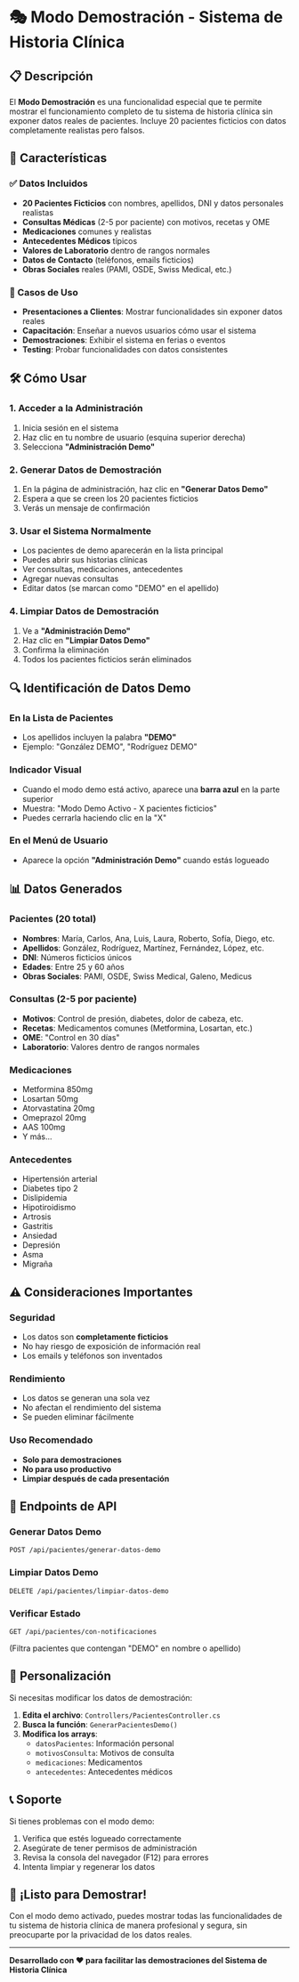 # 🎭 Modo Demostración - Sistema de Historia Clínica

## 📋 Descripción

El **Modo Demostración** es una funcionalidad especial que te permite mostrar el funcionamiento completo de tu sistema de historia clínica sin exponer datos reales de pacientes. Incluye 20 pacientes ficticios con datos completamente realistas pero falsos.

## 🚀 Características

### ✅ Datos Incluidos
- **20 Pacientes Ficticios** con nombres, apellidos, DNI y datos personales realistas
- **Consultas Médicas** (2-5 por paciente) con motivos, recetas y OME
- **Medicaciones** comunes y realistas
- **Antecedentes Médicos** típicos
- **Valores de Laboratorio** dentro de rangos normales
- **Datos de Contacto** (teléfonos, emails ficticios)
- **Obras Sociales** reales (PAMI, OSDE, Swiss Medical, etc.)

### 🎯 Casos de Uso
- **Presentaciones a Clientes**: Mostrar funcionalidades sin exponer datos reales
- **Capacitación**: Enseñar a nuevos usuarios cómo usar el sistema
- **Demostraciones**: Exhibir el sistema en ferias o eventos
- **Testing**: Probar funcionalidades con datos consistentes

## 🛠️ Cómo Usar

### 1. Acceder a la Administración
1. Inicia sesión en el sistema
2. Haz clic en tu nombre de usuario (esquina superior derecha)
3. Selecciona **"Administración Demo"**

### 2. Generar Datos de Demostración
1. En la página de administración, haz clic en **"Generar Datos Demo"**
2. Espera a que se creen los 20 pacientes ficticios
3. Verás un mensaje de confirmación

### 3. Usar el Sistema Normalmente
- Los pacientes de demo aparecerán en la lista principal
- Puedes abrir sus historias clínicas
- Ver consultas, medicaciones, antecedentes
- Agregar nuevas consultas
- Editar datos (se marcan como "DEMO" en el apellido)

### 4. Limpiar Datos de Demostración
1. Ve a **"Administración Demo"**
2. Haz clic en **"Limpiar Datos Demo"**
3. Confirma la eliminación
4. Todos los pacientes ficticios serán eliminados

## 🔍 Identificación de Datos Demo

### En la Lista de Pacientes
- Los apellidos incluyen la palabra **"DEMO"**
- Ejemplo: "González DEMO", "Rodríguez DEMO"

### Indicador Visual
- Cuando el modo demo está activo, aparece una **barra azul** en la parte superior
- Muestra: "Modo Demo Activo - X pacientes ficticios"
- Puedes cerrarla haciendo clic en la "X"

### En el Menú de Usuario
- Aparece la opción **"Administración Demo"** cuando estás logueado

## 📊 Datos Generados

### Pacientes (20 total)
- **Nombres**: María, Carlos, Ana, Luis, Laura, Roberto, Sofía, Diego, etc.
- **Apellidos**: González, Rodríguez, Martínez, Fernández, López, etc.
- **DNI**: Números ficticios únicos
- **Edades**: Entre 25 y 60 años
- **Obras Sociales**: PAMI, OSDE, Swiss Medical, Galeno, Medicus

### Consultas (2-5 por paciente)
- **Motivos**: Control de presión, diabetes, dolor de cabeza, etc.
- **Recetas**: Medicamentos comunes (Metformina, Losartan, etc.)
- **OME**: "Control en 30 días"
- **Laboratorio**: Valores dentro de rangos normales

### Medicaciones
- Metformina 850mg
- Losartan 50mg
- Atorvastatina 20mg
- Omeprazol 20mg
- AAS 100mg
- Y más...

### Antecedentes
- Hipertensión arterial
- Diabetes tipo 2
- Dislipidemia
- Hipotiroidismo
- Artrosis
- Gastritis
- Ansiedad
- Depresión
- Asma
- Migraña

## ⚠️ Consideraciones Importantes

### Seguridad
- Los datos son **completamente ficticios**
- No hay riesgo de exposición de información real
- Los emails y teléfonos son inventados

### Rendimiento
- Los datos se generan una sola vez
- No afectan el rendimiento del sistema
- Se pueden eliminar fácilmente

### Uso Recomendado
- **Solo para demostraciones**
- **No para uso productivo**
- **Limpiar después de cada presentación**

## 🔧 Endpoints de API

### Generar Datos Demo
```
POST /api/pacientes/generar-datos-demo
```

### Limpiar Datos Demo
```
DELETE /api/pacientes/limpiar-datos-demo
```

### Verificar Estado
```
GET /api/pacientes/con-notificaciones
```
(Filtra pacientes que contengan "DEMO" en nombre o apellido)

## 🎨 Personalización

Si necesitas modificar los datos de demostración:

1. **Edita el archivo**: `Controllers/PacientesController.cs`
2. **Busca la función**: `GenerarPacientesDemo()`
3. **Modifica los arrays**:
   - `datosPacientes`: Información personal
   - `motivosConsulta`: Motivos de consulta
   - `medicaciones`: Medicamentos
   - `antecedentes`: Antecedentes médicos

## 📞 Soporte

Si tienes problemas con el modo demo:

1. Verifica que estés logueado correctamente
2. Asegúrate de tener permisos de administración
3. Revisa la consola del navegador (F12) para errores
4. Intenta limpiar y regenerar los datos

## 🎉 ¡Listo para Demostrar!

Con el modo demo activado, puedes mostrar todas las funcionalidades de tu sistema de historia clínica de manera profesional y segura, sin preocuparte por la privacidad de los datos reales.

---

**Desarrollado con ❤️ para facilitar las demostraciones del Sistema de Historia Clínica**
